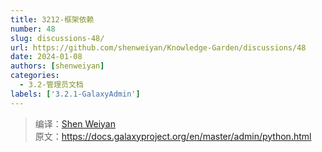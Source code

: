 ```yaml
---
title: 3212-框架依赖
number: 48
slug: discussions-48/
url: https://github.com/shenweiyan/Knowledge-Garden/discussions/48
date: 2024-01-08
authors: [shenweiyan]
categories: 
  - 3.2-管理员文档
labels: ['3.2.1-GalaxyAdmin']
---
```


> 编译：[Shen Weiyan](https://www.weiyan.cc)      
> 原文：<https://docs.galaxyproject.org/en/master/admin/python.html>      

<script src="https://giscus.app/client.js"
	data-repo="shenweiyan/Knowledge-Garden"
	data-repo-id="R_kgDOKgxWlg"
	data-mapping="number"
	data-term="48"
	data-reactions-enabled="1"
	data-emit-metadata="0"
	data-input-position="bottom"
	data-theme="light"
	data-lang="zh-CN"
	crossorigin="anonymous"
	async>
</script>
